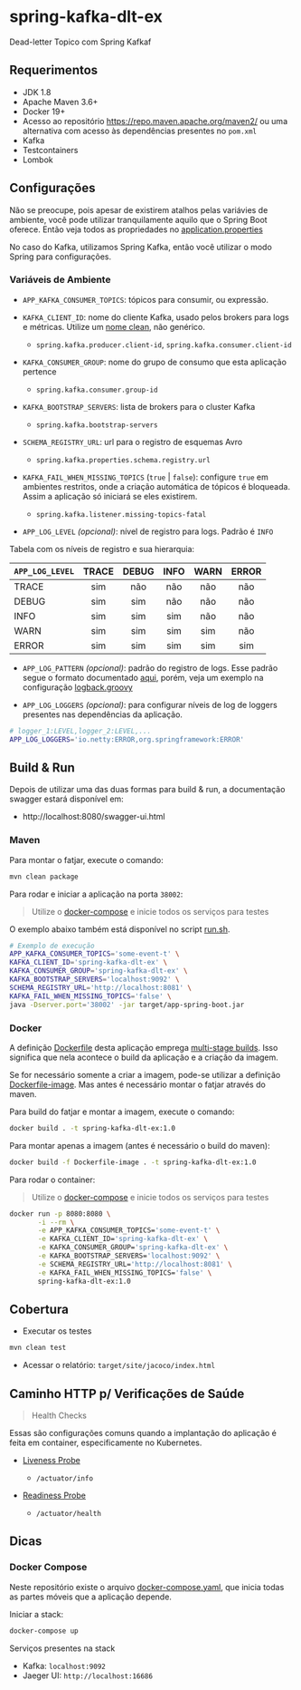 # spring-kafka-dlt-ex

Dead-letter Topico com Spring Kafkaf

## Requerimentos

- JDK 1.8
- Apache Maven 3.6+
- Docker 19+
- Acesso ao repositório https://repo.maven.apache.org/maven2/ ou uma 
alternativa com acesso às dependências presentes no `pom.xml`
- Kafka
- Testcontainers
- Lombok

## Configurações

Não se preocupe, pois apesar de existirem atalhos pelas variávies
de ambiente, você pode utilizar tranquilamente aquilo que o Spring Boot
oferece. Então veja todos as propriedades no 
[application.properties](./src/main/resources/application.properties)

No caso do Kafka, utilizamos Spring Kafka, então você utilizar 
o modo Spring para configurações.

### Variáveis de Ambiente

- `APP_KAFKA_CONSUMER_TOPICS`: tópicos para consumir, ou expressão.
- `KAFKA_CLIENT_ID`: nome do cliente Kafka, usado pelos brokers para logs e 
métricas. Utilize um [nome clean](https://medium.com/coding-skills/clean-code-101-meaningful-names-and-functions-bf450456d90c), não genérico.
  - `spring.kafka.producer.client-id`, `spring.kafka.consumer.client-id`
- `KAFKA_CONSUMER_GROUP`: nome do grupo de consumo que esta aplicação pertence
  - `spring.kafka.consumer.group-id`
- `KAFKA_BOOTSTRAP_SERVERS`: lista de brokers para o cluster Kafka
  - `spring.kafka.bootstrap-servers`
- `SCHEMA_REGISTRY_URL`: url para o registro de esquemas Avro 
  - `spring.kafka.properties.schema.registry.url`
- `KAFKA_FAIL_WHEN_MISSING_TOPICS` (`true` | `false`): configure `true` em
ambientes restritos, onde a criação automática de tópicos é bloqueada.
Assim a aplicação só iniciará se eles existirem.
  - `spring.kafka.listener.missing-topics-fatal`

- `APP_LOG_LEVEL` _(opcional)_: nível de registro para logs. Padrão é `INFO`

Tabela com os níveis de registro e sua hierarquia:

| `APP_LOG_LEVEL` | TRACE  | DEBUG  | INFO   | WARN   | ERROR  |
| --------------- | :----: | :----: | :----: | :----: | :----: |
| TRACE           |  sim   |  não   |  não   |  não   |  não   |
| DEBUG           |  sim   |  sim   |  não   |  não   |  não   |
| INFO            |  sim   |  sim   |  sim   |  não   |  não   |
| WARN            |  sim   |  sim   |  sim   |  sim   |  não   |
| ERROR           |  sim   |  sim   |  sim   |  sim   |  sim   |

- `APP_LOG_PATTERN` _(opcional)_: padrão do registro de logs. Esse padrão
segue o formato documentado [aqui](https://logback.qos.ch/manual/layouts.html),
porém, veja um exemplo na configuração
[logback.groovy](src/main/resources/logback.groovy)

- `APP_LOG_LOGGERS` _(opcional)_: para configurar níveis de log de loggers
presentes nas dependências da aplicação.
```bash
# logger_1:LEVEL,logger_2:LEVEL,...
APP_LOG_LOGGERS='io.netty:ERROR,org.springframework:ERROR'
```

## Build & Run

Depois de utilizar uma das duas formas para build & run, a documentação swagger
estará disponível em:

- http://localhost:8080/swagger-ui.html

### Maven

Para montar o fatjar, execute o comando:

```bash
mvn clean package
```

Para rodar e iniciar a aplicação na porta `38002`:

> Utilize o [docker-compose](./docker-compose.yaml) e inicie todos os serviços
para testes

O exemplo abaixo também está disponível no script [run.sh](./run.sh).

```bash
# Exemplo de execução
APP_KAFKA_CONSUMER_TOPICS='some-event-t' \
KAFKA_CLIENT_ID='spring-kafka-dlt-ex' \
KAFKA_CONSUMER_GROUP='spring-kafka-dlt-ex' \
KAFKA_BOOTSTRAP_SERVERS='localhost:9092' \
SCHEMA_REGISTRY_URL='http://localhost:8081' \
KAFKA_FAIL_WHEN_MISSING_TOPICS='false' \
java -Dserver.port='38002' -jar target/app-spring-boot.jar
```

### Docker

A definição [Dockerfile](./Dockerfile) desta aplicação emprega 
[multi-stage builds](https://docs.docker.com/develop/develop-images/multistage-build/).
Isso significa que nela acontece o build da aplicação e a criação da imagem.

Se for necessário somente a criar a imagem, pode-se utilizar a definição 
[Dockerfile-image](./Dockerfile-image). Mas antes é necessário montar
o fatjar através do maven.

Para build do fatjar e montar a imagem, execute o comando:

```bash
docker build . -t spring-kafka-dlt-ex:1.0
```

Para montar apenas a imagem (antes é necessário o build do maven):

```bash
docker build -f Dockerfile-image . -t spring-kafka-dlt-ex:1.0
```

Para rodar o container:

> Utilize o [docker-compose](./docker-compose.yaml) e inicie todos os serviços
para testes

```bash
docker run -p 8080:8080 \
       -i --rm \
       -e APP_KAFKA_CONSUMER_TOPICS='some-event-t' \
       -e KAFKA_CLIENT_ID='spring-kafka-dlt-ex' \
       -e KAFKA_CONSUMER_GROUP='spring-kafka-dlt-ex' \
       -e KAFKA_BOOTSTRAP_SERVERS='localhost:9092' \
       -e SCHEMA_REGISTRY_URL='http://localhost:8081' \
       -e KAFKA_FAIL_WHEN_MISSING_TOPICS='false' \
       spring-kafka-dlt-ex:1.0
```

## Cobertura

- Executar os testes

```bash
mvn clean test
```

- Acessar o relatório: `target/site/jacoco/index.html`

## Caminho HTTP p/ Verificações de Saúde

> Health Checks

Essas são configurações comuns quando a implantação do aplicação 
é feita em container, especificamente no Kubernetes.

- [Liveness Probe](https://kubernetes.io/docs/tasks/configure-pod-container/configure-liveness-readiness-startup-probes/#define-a-liveness-http-request)
  - `/actuator/info`

- [Readiness Probe](https://kubernetes.io/docs/tasks/configure-pod-container/configure-liveness-readiness-startup-probes/#define-readiness-probes)
  - `/actuator/health`

## Dicas

### Docker Compose

Neste repositório existe o arquivo [docker-compose.yaml](./docker-compose.yaml),
que inicia todas as partes móveis que a aplicação depende.

Iniciar a stack:

```bash
docker-compose up
```

Serviços presentes na stack

- Kafka: `localhost:9092`
- Jaeger UI: `http://localhost:16686`

